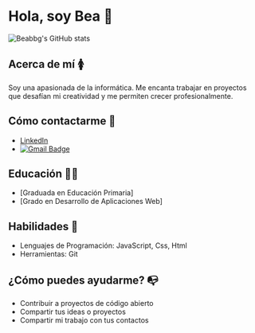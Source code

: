 # Hola, soy Bea 👋
![Beabbg's GitHub stats](https://github-readme-stats.vercel.app/api?username=beabbg&show_icons=true&theme=radical)
##  Acerca de mí 🚺
Soy una apasionada de la informática. Me encanta trabajar en proyectos que desafían mi creatividad y me permiten crecer profesionalmente.
##  Cómo contactarme 📧
- [LinkedIn](https://www.linkedin.com/in/beatrizbaltan%C3%A1sgarc%C3%ADa/)
- [![Gmail Badge](https://img.shields.io/badge/Gmail-D14836?style=for-the-badge&logo=gmail&logoColor=white)](mailto:triciabbg@gmail.com)
##  Educación 👩‍🏫
- [Graduada en Educación Primaria]
- [Grado en Desarrollo de Aplicaciones Web]
##  Habilidades 🌱
- Lenguajes de Programación: JavaScript, Css, Html
- Herramientas: Git
##  ¿Cómo puedes ayudarme? 📭
- Contribuir a proyectos de código abierto
- Compartir tus ideas o proyectos
- Compartir mi trabajo con tus contactos
